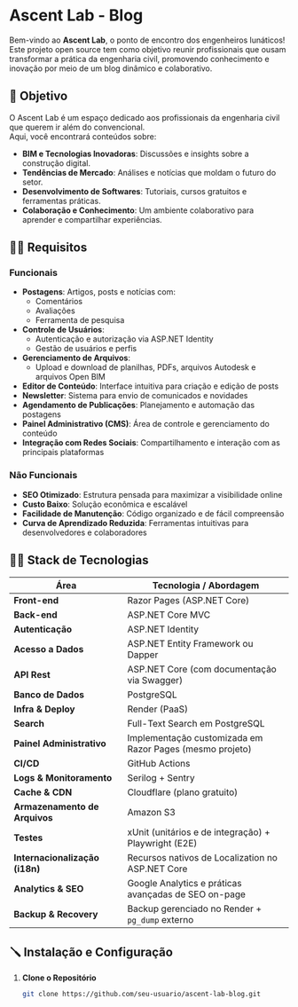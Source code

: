 # Ascent Lab - Blog

Bem-vindo ao **Ascent Lab**, o ponto de encontro dos engenheiros lunáticos!  
Este projeto open source tem como objetivo reunir profissionais que ousam transformar a prática da engenharia civil, promovendo conhecimento e inovação por meio de um blog dinâmico e colaborativo.

## 🎯 Objetivo

O Ascent Lab é um espaço dedicado aos profissionais da engenharia civil que querem ir além do convencional.  
Aqui, você encontrará conteúdos sobre:
- **BIM e Tecnologias Inovadoras**: Discussões e insights sobre a construção digital.
- **Tendências de Mercado**: Análises e notícias que moldam o futuro do setor.
- **Desenvolvimento de Softwares**: Tutoriais, cursos gratuitos e ferramentas práticas.
- **Colaboração e Conhecimento**: Um ambiente colaborativo para aprender e compartilhar experiências.

## 🧑‍🚀 Requisitos

### Funcionais
- **Postagens**: Artigos, posts e notícias com:
  - Comentários
  - Avaliações
  - Ferramenta de pesquisa
- **Controle de Usuários**:
  - Autenticação e autorização via ASP.NET Identity
  - Gestão de usuários e perfis
- **Gerenciamento de Arquivos**:
  - Upload e download de planilhas, PDFs, arquivos Autodesk e arquivos Open BIM
- **Editor de Conteúdo**: Interface intuitiva para criação e edição de posts
- **Newsletter**: Sistema para envio de comunicados e novidades
- **Agendamento de Publicações**: Planejamento e automação das postagens
- **Painel Administrativo (CMS)**: Área de controle e gerenciamento do conteúdo
- **Integração com Redes Sociais**: Compartilhamento e interação com as principais plataformas

### Não Funcionais
- **SEO Otimizado**: Estrutura pensada para maximizar a visibilidade online
- **Custo Baixo**: Solução econômica e escalável
- **Facilidade de Manutenção**: Código organizado e de fácil compreensão
- **Curva de Aprendizado Reduzida**: Ferramentas intuitivas para desenvolvedores e colaboradores

## 🧑‍💻 Stack de Tecnologias

| **Área**                   | **Tecnologia / Abordagem**                                           |
| -------------------------- | ---------------------------------------------------------------------|
| **Front-end**              | Razor Pages (ASP.NET Core)                                             |
| **Back-end**               | ASP.NET Core MVC                                                     |
| **Autenticação**           | ASP.NET Identity                                                     |
| **Acesso a Dados**         | ASP.NET Entity Framework ou Dapper                                   |
| **API Rest**               | ASP.NET Core (com documentação via Swagger)                          |
| **Banco de Dados**         | PostgreSQL                                                           |
| **Infra & Deploy**         | Render (PaaS)                                                        |
| **Search**                 | Full-Text Search em PostgreSQL                                       |
| **Painel Administrativo**  | Implementação customizada em Razor Pages (mesmo projeto)               |
| **CI/CD**                  | GitHub Actions                                                       |
| **Logs & Monitoramento**   | Serilog + Sentry                                                     |
| **Cache & CDN**            | Cloudflare (plano gratuito)                                            |
| **Armazenamento de Arquivos** | Amazon S3                                                      |
| **Testes**                 | xUnit (unitários e de integração) + Playwright (E2E)                   |
| **Internacionalização (i18n)** | Recursos nativos de Localization no ASP.NET Core                |
| **Analytics & SEO**        | Google Analytics e práticas avançadas de SEO on-page                   |
| **Backup & Recovery**      | Backup gerenciado no Render + `pg_dump` externo                        |

## 🪛 Instalação e Configuração

1. **Clone o Repositório**
   ```bash
   git clone https://github.com/seu-usuario/ascent-lab-blog.git
